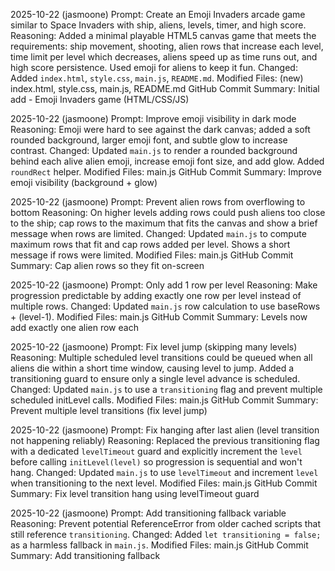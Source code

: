 2025-10-22  (jasmoone)
Prompt: Create an Emoji Invaders arcade game similar to Space Invaders with ship, aliens, levels, timer, and high score.
Reasoning: Added a minimal playable HTML5 canvas game that meets the requirements: ship movement, shooting, alien rows that increase each level, time limit per level which decreases, aliens speed up as time runs out, and high score persistence. Used emoji for aliens to keep it fun.
Changed: Added `index.html`, `style.css`, `main.js`, `README.md`.
Modified Files: (new) index.html, style.css, main.js, README.md
GitHub Commit Summary: Initial add - Emoji Invaders game (HTML/CSS/JS)

2025-10-22  (jasmoone)
Prompt: Improve emoji visibility in dark mode
Reasoning: Emoji were hard to see against the dark canvas; added a soft rounded background, larger emoji font, and subtle glow to increase contrast.
Changed: Updated `main.js` to render a rounded background behind each alive alien emoji, increase emoji font size, and add glow. Added `roundRect` helper.
Modified Files: main.js
GitHub Commit Summary: Improve emoji visibility (background + glow)
 
2025-10-22  (jasmoone)
Prompt: Prevent alien rows from overflowing to bottom
Reasoning: On higher levels adding rows could push aliens too close to the ship; cap rows to the maximum that fits the canvas and show a brief message when rows are limited.
Changed: Updated `main.js` to compute maximum rows that fit and cap rows added per level. Shows a short message if rows were limited.
Modified Files: main.js
GitHub Commit Summary: Cap alien rows so they fit on-screen

2025-10-22  (jasmoone)
Prompt: Only add 1 row per level
Reasoning: Make progression predictable by adding exactly one row per level instead of multiple rows.
Changed: Updated `main.js` row calculation to use baseRows + (level-1).
Modified Files: main.js
GitHub Commit Summary: Levels now add exactly one alien row each

2025-10-22  (jasmoone)
Prompt: Fix level jump (skipping many levels)
Reasoning: Multiple scheduled level transitions could be queued when all aliens die within a short time window, causing level to jump. Added a transitioning guard to ensure only a single level advance is scheduled.
Changed: Updated `main.js` to use a `transitioning` flag and prevent multiple scheduled initLevel calls.
Modified Files: main.js
GitHub Commit Summary: Prevent multiple level transitions (fix level jump)

2025-10-22  (jasmoone)
Prompt: Fix hanging after last alien (level transition not happening reliably)
Reasoning: Replaced the previous transitioning flag with a dedicated `levelTimeout` guard and explicitly increment the `level` before calling `initLevel(level)` so progression is sequential and won't hang.
Changed: Updated `main.js` to use `levelTimeout` and increment `level` when transitioning to the next level.
Modified Files: main.js
GitHub Commit Summary: Fix level transition hang using levelTimeout guard

2025-10-22  (jasmoone)
Prompt: Add transitioning fallback variable
Reasoning: Prevent potential ReferenceError from older cached scripts that still reference `transitioning`.
Changed: Added `let transitioning = false;` as a harmless fallback in `main.js`.
Modified Files: main.js
GitHub Commit Summary: Add transitioning fallback
